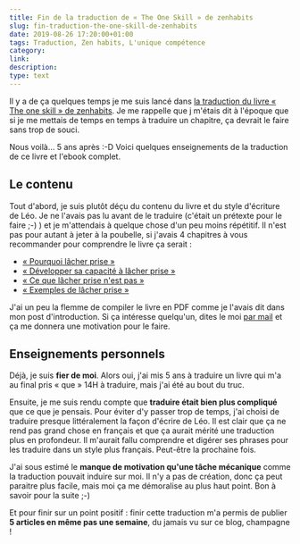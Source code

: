 ```yaml
---
title: Fin de la traduction de « The One Skill » de zenhabits
slug: fin-traduction-the-one-skill-de-zenhabits
date: 2019-08-26 17:20:00+01:00
tags: Traduction, Zen habits, L'unique compétence
category: 
link: 
description: 
type: text
---
```


Il y a de ça quelques temps je me suis lancé dans [la traduction du livre « The one skill » de zenhabits](/blog/traduction-du-livre-the-one-skill-de-zenhabits/). Je me rappelle que j m'étais dit à l'époque que si je me mettais de temps en temps à traduire un chapitre, ça devrait le faire sans trop de souci.

Nous voilà… 5 ans après :-D Voici quelques enseignements de la traduction de ce livre et l'ebook complet.

<!-- TEASER_END -->

## Le contenu

Tout d'abord, je suis plutôt déçu du contenu du livre et du style d'écriture de Léo. Je ne l'avais pas lu avant de le traduire (c'était un prétexte pour le faire ;-) ) et je m'attendais à quelque chose d'un peu moins répétitif. Il n'est pas pour autant à jeter à la poubelle, si j'avais 4 chapitres à vous recommander pour comprendre le livre ça serait :

- [« Pourquoi lâcher prise »](/blog/pourquoi-lacher-prise/)
- [« Développer sa capacité à lâcher prise »](/blog/developper-sa-capacite-a-lacher-prise/)
- [« Ce que lâcher prise n'est pas »](/blog/ce-que-le-lacher-prise-n-est-pas/)
- [« Exemples de lâcher prise »](/blog/exemples-de-lacher-prise/)

J'ai un peu la flemme de compiler le livre en PDF comme je l'avais dit dans mon post d'introduction. Si ça intéresse quelqu'un, dites le moi [par mail](vincent@jousse.org) et ça me donnera une motivation pour le faire.

## Enseignements personnels

Déjà, je suis __fier de moi__. Alors oui, j'ai mis 5 ans à traduire un livre qui m'a au final pris « que » 14H à traduire, mais j'ai été au bout du truc.

Ensuite, je me suis rendu compte que __traduire était bien plus compliqué__ que ce que je pensais. Pour éviter d'y passer trop de temps, j'ai choisi de traduire presque littéralement la façon d'écrire de Léo. Il est clair que ça ne rend pas grand chose en français et que ça aurait mérité une traduction plus en profondeur. Il m'aurait fallu comprendre et digérer ses phrases pour les traduire dans un style plus français. Peut-être la prochaine fois.

J'ai sous estimé le __manque de motivation qu'une tâche mécanique__ comme la traduction pouvait induire sur moi. Il n'y a pas de création, donc ça peut paraitre plus facile, mais moi ça me démoralise au plus haut point. Bon à savoir pour la suite ;-)

Et pour finir sur un point positif : finir cette traduction m'a permis de publier __5 articles en même pas une semaine__, du jamais vu sur ce blog, champagne !

